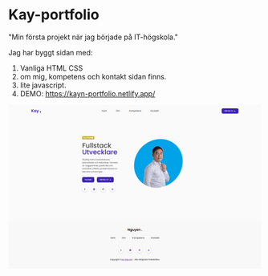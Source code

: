 # Kay-portfolio

"Min första projekt när jag började på IT-högskola."

Jag har byggt sidan med:

1. Vanliga HTML CSS
2. om mig, kompetens och kontakt sidan finns.
3. lite javascript.
4. DEMO: https://kayn-portfolio.netlify.app/
<img src="https://github.com/kayn85/kayn85/blob/main/profil-screenshot.png">


